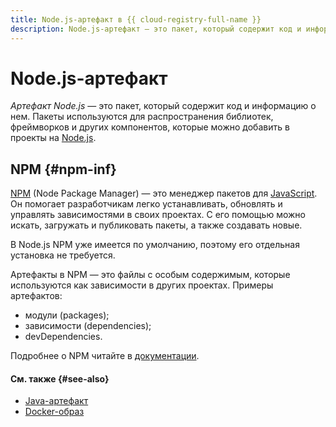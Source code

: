 ```yaml
---
title: Node.js-артефакт в {{ cloud-registry-full-name }}
description: Node.js-артефакт — это пакет, который содержит код и информацию о нем. Пакеты используются для распространения библиотек, фреймворков и других компонентов, которые можно добавить в проекты на Node.js.
---
```


# Node.js-артефакт

_Артефакт Node.js_ — это пакет, который содержит код и информацию о нем. Пакеты используются для распространения библиотек, фреймворков и других компонентов, которые можно добавить в проекты на [Node.js](https://ru.wikipedia.org/wiki/Node.js).

## NPM {#npm-inf}

[NPM](https://ru.wikipedia.org/wiki/Npm) (Node Package Manager) — это менеджер пакетов для [JavaScript](https://ru.wikipedia.org/wiki/JavaScript). Он помогает разработчикам легко устанавливать, обновлять и управлять зависимостями в своих проектах. С его помощью можно искать, загружать и публиковать пакеты, а также создавать новые.

В Node.js NPM уже имеется по умолчанию, поэтому его отдельная установка не требуется.

Артефакты в NPM — это файлы с особым содержимым, которые используются как зависимости в других проектах. Примеры артефактов:
* модули (packages);
* зависимости (dependencies);
* devDependencies.

Подробнее о NPM читайте в [документации](https://docs.npmjs.com/).

#### См. также {#see-also}

* [Java-артефакт](art-java.md)
* [Docker-образ](docker-image.md)